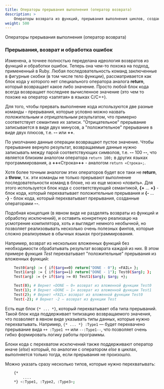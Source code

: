 ```yaml
---
title: Операторы прерывания выполнения (оператор возврата)
description: >
    Операторы возврата из функций, прерывания выполнения циклов, создание инсключений при возникновении ошибок.
weight: 500
---
```


Операторы прерывания выполнения (оператор возврата)

### Прерывания, возврат и обработка ошибок
Изменена, а точнее полностью переделана идеология возвратов из функций и обработки ошибок.
Теперь она чем-то похожа на подход, примененный в Ruby.
Любая последовательность команд заключенные в фигурные скобки (в том числе тело функции),
рассматривается как блок кода у которого нет специального оператора аналога **return**, который возвращает какое либо значение.
Просто любой блок кода всегда возвращает последнее вычисленное значение (это чем то похоже на оператор «запятая» в языках C/C++).

Для того, чтобы прервать выполнение кода используются две разные команды - прерывания, которые
условно можно назвать *положительным* и *отрицательным* результатом, что примерно соответствует семантике их записи.
"Отрицательное" прерывание записывается в виде двух минусов, а "положительное" прерывание в виде двух плюсов, т.е. **-\-** или **++**.

По умолчанию данные операции возвращают пустое значение. Чтобы прерывание вернуло результат, возвращаемые данные нужно записывать между
парой соответствующих символов, т.е. **-\-** 100 **-\-**, что является близким аналогом оператора `return 100;` в других языках программирования,
а **++**«Строка»**++** - аналогом `return «Строка»;`.

Хотя более точным аналогом этих операторов будет все таки не **return**, а **throw**, т.к. эти команды не только прерывают
выполнение последовательности команд в блоке, но их еще можно «ловить».
Для этого используется блок кода с соответствующей семантикой, **{+** … **+}** - блок кода, который перехватывает
положительные прерывания и **{-** … **-}** - блок кода, который перехватывает прерывания, созданные операторами **--**.

Подобная концепция (в явном виде не разделять возвраты из функций и обработку исключений), и оставить конкретную реализацю
на усмотрение компилятора, хоть и выглядит немного необычной, но позволяет реализовывать несколько очень полезных финтов,
которые сложно реализуемые в обычных языках программирования.

Например, возврат из нескольких вложенных функций без необходимости обрабатывать результат возврата каждой из них.
В этом примере функция *Test* перехватывает "положительные" прерывания из вложенных функций:
```bash
    Test0(arg) := { if($arg==0) return("DONE - 0"); «FAIL» };
    Test1(arg) := { if($arg==1) return("DONE - 1"); Test0($arg); };
    Test(arg) := {+ if($arg >= 0) Test1($arg); $arg; +};

    Test(0); # Вернет «DONE — 0» возврат из вложенной функции Test0
    Test(1); # Вернет «DONE — 1» возврат из вложенной функции Test1
    Test(2); # Вернет «FAIL» возврат из вложенной функции Test0
    Test(-2); # Вернет -2 — возврат из функции Test
```
Есть еще блок `{* ... *}`, который перехватывает оба типа прерываний.
Такой блок кода поддерживает типизацию возвращаемого значения, что позволяет в явном виде указывать типы данных, которые нужно перехватывать.
Например, `{* ... *} :Type1` — будет перехвачено прерывание вида `++ :Type1 ++` или `--:Type1--`,
что позволяет очень гибко формировать логику работы программы.

Блоки кода с перехватом исключений также поддерживают оператор иначе (*else*) который,
по аналогии с оператором *else* в циклах, выполняется только тогда, если прерывания не произошло.

Можно указать сразу несколько типов, которые нужно перехватывать:
```bash
    {*
        ....
    *} <:Type1, :Type2, :Type3>;
```



